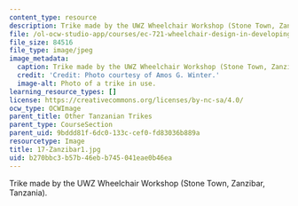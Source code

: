 ```yaml
---
content_type: resource
description: Trike made by the UWZ Wheelchair Workshop (Stone Town, Zanzibar, Tanzania).
file: /ol-ocw-studio-app/courses/ec-721-wheelchair-design-in-developing-countries-spring-2009/b270bbc3b57b46ebb745041eae0b46ea_17-Zanzibar1.jpg
file_size: 84516
file_type: image/jpeg
image_metadata:
  caption: Trike made by the UWZ Wheelchair Workshop (Stone Town, Zanzibar, Tanzania).
  credit: 'Credit: Photo courtesy of Amos G. Winter.'
  image-alt: Photo of a trike in use.
learning_resource_types: []
license: https://creativecommons.org/licenses/by-nc-sa/4.0/
ocw_type: OCWImage
parent_title: Other Tanzanian Trikes
parent_type: CourseSection
parent_uid: 9bddd81f-6dc0-133c-cef0-fd83036b889a
resourcetype: Image
title: 17-Zanzibar1.jpg
uid: b270bbc3-b57b-46eb-b745-041eae0b46ea
---
```

Trike made by the UWZ Wheelchair Workshop (Stone Town, Zanzibar, Tanzania).